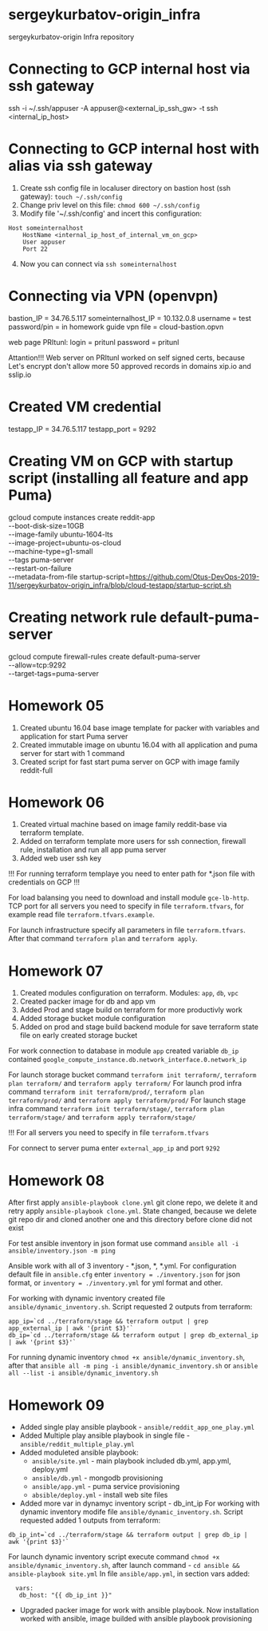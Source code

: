 # sergeykurbatov-origin_infra
sergeykurbatov-origin Infra repository

# Connecting to GCP internal host via ssh gateway

ssh -i ~/.ssh/appuser -A appuser@<external_ip_ssh_gw> -t ssh <internal_ip_host>

# Connecting to GCP internal host with alias via ssh gateway

1. Create ssh config file in localuser directory on bastion host (ssh gateway):
`touch ~/.ssh/config`
2. Change priv level on this file:
`chmod 600 ~/.ssh/config`
3. Modify file '~/.ssh/config' and incert this configuration:
```
Host someinternalhost
	HostName <internal_ip_host_of_internal_vm_on_gcp>
	User appuser
	Port 22
```
4. Now you can connect via `ssh someinternalhost`

# Connecting via VPN (openvpn)

bastion_IP = 34.76.5.117
someinternalhost_IP = 10.132.0.8
username = test
password/pin = in homework guide
vpn file = cloud-bastion.opvn

web page PRItunl:
login = pritunl
password = pritunl

Attantion!!! Web server on PRItunl worked on self signed certs, because Let's encrypt don't allow more 50 approved records in domains xip.io and sslip.io

# Created VM credential
testapp_IP = 34.76.5.117
testapp_port = 9292

# Creating VM on GCP with startup script (installing all feature and app Puma) 

gcloud compute instances create reddit-app\
  --boot-disk-size=10GB \
  --image-family ubuntu-1604-lts \
  --image-project=ubuntu-os-cloud \
  --machine-type=g1-small \
  --tags puma-server \
  --restart-on-failure \
  --metadata-from-file startup-script=https://github.com/Otus-DevOps-2019-11/sergeykurbatov-origin_infra/blob/cloud-testapp/startup-script.sh

# Creating network rule default-puma-server
gcloud compute firewall-rules create default-puma-server\
  --allow=tcp:9292 \
  --target-tags=puma-server 

# Homework 05
1. Created ubuntu 16.04 base image template for packer with variables and application for start Puma server
2. Created immutable image on ubuntu 16.04 with all application and puma server for start with 1 command
3. Created script for fast start puma server on GCP with image family reddit-full

# Homework 06
1. Created virtual machine based on image family reddit-base via terraform template.
2. Added on terraform template more users for ssh connection, firewall rule, installation and run all app puma server
3. Added web user ssh key

!!! For running terraform templaye you need to enter path for *.json file with credentials on GCP !!!

For load balansing you need to download and install module `gce-lb-http`. TCP port for all servers you need to specify in file `terraform.tfvars`, for example read file `terraform.tfvars.example`.

For launch infrastructure specify all parameters in file `terraform.tfvars`. 
After that command `terraform plan` and `terraform apply`.

# Homework 07
1. Created modules configuration on terraform. Modules: `app`, `db`, `vpc`
2. Created packer image for db and app vm
3. Added Prod and stage build on terraform for more productivly work
4. Added storage bucket module configuration
5. Added on prod and stage build backend module for save terraform state file on early created storage bucket

For work connection to database in module `app` created variable `db_ip` contained `google_compute_instance.db.network_interface.0.network_ip`

For launch storage bucket command `terraform init terraform/`, `terraform plan terraform/` and `terraform apply terraform/`
For launch prod infra command  `terraform init terraform/prod/`, `terraform plan terraform/prod/` and `terraform apply terraform/prod/`
For launch stage infra command  `terraform init terraform/stage/`, `terraform plan terraform/stage/` and `terraform apply terraform/stage/`

!!! For all servers you need to specify in file `terraform.tfvars`

For connect to server puma enter `external_app_ip` and port `9292`

# Homework 08

After first apply `ansible-playbook clone.yml` git clone repo, we delete it and retry apply `ansible-playbook clone.yml`. State changed, because we delete git repo dir and cloned another one and this directory before clone did not exist

For test ansible inventory in json format use command `ansible all -i ansible/inventory.json -m ping`

Ansible work with all of 3 inventory - *.json, *, *.yml. For configuration default file in `ansible.cfg` enter `inventory = ./inventory.json` for json format, or `inventory = ./inventory.yml` for yml format and other.

For working with dynamic inventory created file `ansible/dynamic_inventory.sh`. Script requested  2 outputs from terraform:
```
app_ip=`cd ../terraform/stage && terraform output | grep app_external_ip | awk '{print $3}'`
db_ip=`cd ../terraform/stage && terraform output | grep db_external_ip | awk '{print $3}'`
```
For running dynamic inventory `chmod +x ansible/dynamic_inventory.sh`, after that `ansible all -m ping -i ansible/dynamic_inventory.sh` or `ansible all --list -i ansible/dynamic_inventory.sh`

# Homework 09

- Added single play ansible playbook - `ansible/reddit_app_one_play.yml`
- Added Multiple play ansible playbook in single file - `ansible/reddit_multiple_play.yml`
- Added moduleted ansible playbook:
  - `ansible/site.yml` - main playbook included db.yml, app.yml, deploy.yml
  - `ansible/db.yml` - mongodb provisioning
  - `ansible/app.yml` - puma service provisioning
  - `absible/deploy.yml` - install web site files
- Added more var in dynamyc inventory script - db_int_ip
For working with dynamic inventory modife file `ansible/dynamic_inventory.sh`. Script requested added 1 outputs from terraform:
```
db_ip_int=`cd ../terraform/stage && terraform output | grep db_ip | awk '{print $3}'`
```
For launch dynamic inventory script execute command `chmod +x ansible/dynamic_inventory.sh`, after launch command - `cd ansible && ansible-playbook site.yml`
In file `ansible/app.yml`, in section vars added:
```
  vars:
   db_host: "{{ db_ip_int }}"
```
- Upgraded packer image for work with ansible playbook. Now installation worked with ansible, image builded with ansible playbook provisioning

